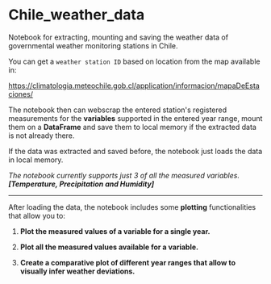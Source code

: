 # Chile_weather_data
Notebook for extracting, mounting and saving the weather data of governmental weather monitoring stations in Chile. 

You can get a `weather station ID` based on location from the map available in: 

https://climatologia.meteochile.gob.cl/application/informacion/mapaDeEstaciones/

The notebook then can webscrap the entered station's registered measurements for the **variables** supported in the entered year range, mount them on a **DataFrame** and save them to local memory if the extracted data is not already there. 

If the data was extracted and saved before, the notebook just loads the data in local memory.

  *The notebook currently supports just 3 of all the measured variables. **[Temperature, Precipitation and Humidity]***

***

After loading the data, the notebook includes some **plotting** functionalities that allow you to:

  1. **Plot the measured values of a variable for a single year.**
  
  1. **Plot all the measured values available for a variable.**
  
  1. **Create a comparative plot of different year ranges that allow to visually infer weather deviations.**

